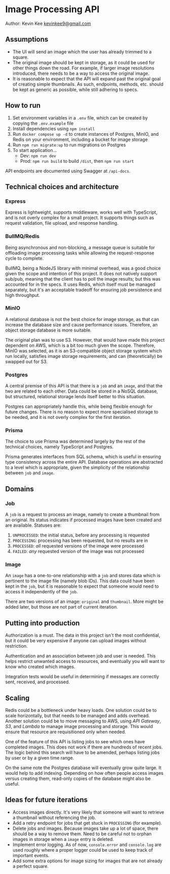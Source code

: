 # Image Processing API

Author: Kevin Kee <kevinkee9@gmail.com>

## Assumptions

- The UI will send an image which the user has already trimmed to a square.
- The original image should be kept in storage, as it could be used for other
things down the road. For example, if larger image resolutions introduced, there
needs to be a way to access the original image.
- It is reasonable to expect that the API will expand past the original goal of
creating simple thumbnails. As such, endpoints, methods, etc. should be kept as
generic as possible, while still adhering to specs.

## How to run

1. Set environment variables in a `.env` file, which can be created by copying
the `.env.example` file
2. Install dependencies using `npm install`
3. Run `docker compose up -d` to create instances of Postgres, MinIO, and Redis
on your environment, including a bucket for image storage
4. Run `npm run migrate:up` to run migrations on Postgres
5. To start application...
    - Dev: `npm run dev`
    - Prod: `npm run build` to build `/dist`, then `npm run start`

API endpoints are documented using Swagger at `/api-docs`.

## Technical choices and architecture

### Express

Express is lightweight, supports middleware, works well with TypeScript, and is
not overly complex for a small project. It supports things such as request
validation, file upload, and response handling.

### BullMQ/Redis

Being asynchronous and non-blocking, a message queue is suitable for offloading
image processing tasks while allowing the request-response cycle to complete.

BullMQ, being a NodeJS library with minimal overhead, was a good choice given
the scope and intention of this project. It does not natively support sub/pub,
meaning that the client has to poll the image results; but this was accounted
for in the specs. It uses Redis, which itself must be managed separately, but
it's an acceptable tradeoff for ensuring job persistence and high throughput.

### MinIO

A relational database is not the best choice for image storage, as that can
increase the database size and cause performance issues. Therefore, an object
storage database is more suitable.

The original plan was to use S3. However, that would have made this project
dependent on AWS, which is a bit too much given the scope. Therefore, MinIO was
selected, as it is an S3-compatible object storage system which run locally,
satisfies image storage requirements, and can (theoretically) be swapped out for
S3.

### Postgres

A central premise of this API is that there is a `job` and an `image`, and that
the two are related to each other. Data could be stored in a NoSQL database, but
structured, relational storage lends itself better to this situation.

Postgres can appropriately handle this, while being flexible enough for future
changes. There is no reason to expect more specialised storage to be needed, and
it is not overly complex for the first iteration.

### Prisma

The choice to use Prisma was determined largely by the rest of the technical
choices, namely TypeScript and Postgres.

Prisma generates interfaces from SQL schema, which is useful in ensuring type
consistency across the entire API. Database operations are abstracted to a level
which is appropriate, given the simplicity of the relationship between `job` and
`image`.

## Domains

### Job

A `job` is a request to process an image, namely to create a thumbnail from an
original. Its status indicates if processed images have been created and are
available. Statuses are:

1. `UNPROCESSED`: the initial status, before any processing is requested
2. `PROCESSING`: processing has been requested, but no results are in
3. `PROCESSED`: *all* requested versions of the image were processed
4. `FAILED`: *any* requested version of the image was not processed

### Image

An `image` has a one-to-one relationship with a `job` and stores data which is
pertinent to the image file (namely blob IDs). This data could have been kept in
the `job`, but it is reasonable to expect that someone would need to access it
independently of the `job`.

There are two versions of an image: `original` and `thumbnail`. More might be
added later, but those are not part of current iteration.

## Putting into production

Authorization is a must. The data in this project isn't the most confidential,
but it could be very expensive if anyone can upload images without restriction.

Authentication and an association between job and user is needed. This helps
restrict unwanted access to resources, and eventually you will want to know who
created which images.

Integration tests would be useful in determining if messages are correctly sent,
received, and processed.

## Scaling

Redis could be a bottleneck under heavy loads. One solution could be to scale
horizontally, but that needs to be managed and adds overhead. Another solution
could be to move messaging to AWS, using *API Gateway*, *S3*, and *Lambda* to
manage image processing and storage. This would ensure that resource are
requisitioned only when needed.

One of the feature of this API is listing jobs to see which ones have completed
images. This does not work if there are hundreds of recent jobs. The logic
behind this search will have to be amended, perhaps listing jobs by user or by
a given time range.

On the same note the Postgres database will eventually grow quite large. It
would help to add indexing. Depending on how often people access images versus
creating them, read-only copies of the database might also be useful.

## Ideas for future iterations

- Access images directly. It's very likely that someone will want to retrieve a
thumbnail without referencing the job.
- Add a retry endpoint for jobs that get stuck in `PROCESSING` (for example).
- Delete jobs and images. Because images take up a lot of space, there should be
a way to remove them. Need to be careful not to orphan images in storage when a
`image` entry is deleted.
- Implement error logging. As of now, `console.error` and `console.log` are used
roughly where a proper logger could be used to keep track of important events.
- Add some extra options for image sizing for images that are not already a
perfect square.
